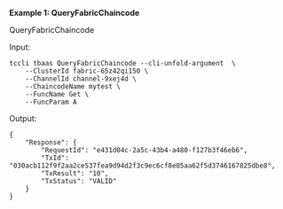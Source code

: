 **Example 1: QueryFabricChaincode**

QueryFabricChaincode

Input: 

```
tccli tbaas QueryFabricChaincode --cli-unfold-argument  \
    --ClusterId fabric-65z42qi150 \
    --ChannelId channel-9xej4d \
    --ChaincodeName mytest \
    --FuncName Get \
    --FuncParam A
```

Output: 
```
{
    "Response": {
        "RequestId": "e431d04c-2a5c-43b4-a480-f127b3f46eb6",
        "TxId": "030acb112f9f2aa2ce537fea9d94d2f3c9ec6cf8e05aa62f5d3746167825dbe8",
        "TxResult": "10",
        "TxStatus": "VALID"
    }
}
```

